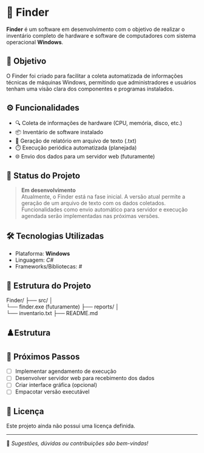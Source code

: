 # 🧭 Finder

**Finder** é um software em desenvolvimento com o objetivo de realizar o inventário completo de hardware e software de computadores com sistema operacional **Windows**.

## 📌 Objetivo

O Finder foi criado para facilitar a coleta automatizada de informações técnicas de máquinas Windows, permitindo que administradores e usuários tenham uma visão clara dos componentes e programas instalados.

## ⚙️ Funcionalidades

- 🔍 Coleta de informações de hardware (CPU, memória, disco, etc.)
- 📦 Inventário de software instalado
- 📄 Geração de relatório em arquivo de texto (.txt)
- ⏱️ Execução periódica automatizada (planejada)
- 🌐 Envio dos dados para um servidor web (futuramente)

## 🚧 Status do Projeto

> **Em desenvolvimento**  
Atualmente, o Finder está na fase inicial. A versão atual permite a geração de um arquivo de texto com os dados coletados. Funcionalidades como envio automático para servidor e execução agendada serão implementadas nas próximas versões.

## 🛠️ Tecnologias Utilizadas

- Plataforma: **Windows**
- Linguagem: *C#*
- Frameworks/Bibliotecas: *#*

## 📁 Estrutura do Projeto
Finder/ 
├── src/ 
│   
└── finder.exe (futuramente) 
├── reports/ 
│   
└── inventario.txt 
├── README.md

## ♟️Estrutura


## 🚀 Próximos Passos

- [ ] Implementar agendamento de execução
- [ ] Desenvolver servidor web para recebimento dos dados
- [ ] Criar interface gráfica (opcional)
- [ ] Empacotar versão executável

## 📄 Licença

Este projeto ainda não possui uma licença definida.

---

💬 *Sugestões, dúvidas ou contribuições são bem-vindas!*
